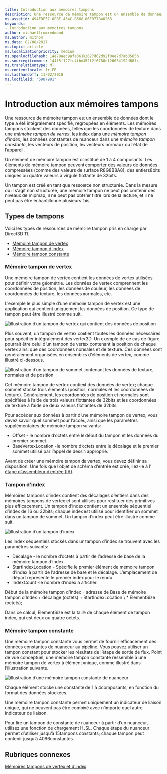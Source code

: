 ```yaml
---
title: Introduction aux mémoires tampons
description: Une ressource de mémoire tampon est un ensemble de données dont le type a été intégralement spécifié, regroupées en éléments.
ms.assetid: 494FDF57-0FBE-434C-B568-06F977B40263
keywords:
- Introduction aux mémoires tampons
author: michaelfromredmond
ms.author: mithom
ms.date: 02/08/2017
ms.topic: article
ms.localizationpriority: medium
ms.openlocfilehash: 14e78aec9afa361b2627d62d92f0ee7d7ab0565b
ms.sourcegitcommit: 144f5f127fc4fbd852f2f6780ef26054192d68fc
ms.translationtype: MT
ms.contentlocale: fr-FR
ms.lasthandoff: 11/02/2018
ms.locfileid: "5987991"
---
```

# <a name="introduction-to-buffers"></a>Introduction aux mémoires tampons


Une ressource de mémoire tampon est un ensemble de données dont le type a été intégralement spécifié, regroupées en éléments. Les mémoires tampons stockent des données, telles que les coordonnées de texture dans une *mémoire tampon de vertex*, les index dans une *mémoire tampon d’index*, les données constantes de nuanceur dans une *mémoire tampon constante*, les vecteurs de position, les vecteurs normaux ou l’état de l’appareil.

Un élément de mémoire tampon est constitué de 1 à 4 composants. Les éléments de mémoire tampon peuvent comporter des valeurs de données compressées (comme des valeurs de surface R8G8B8A8), des entiers8bits uniques ou quatre valeurs à virgule flottante de 32bits.

Un tampon est créé en tant que ressource non structurée. Dans la mesure où il s’agit non structurée, une mémoire tampon ne peut pas contenir des niveaux de mipmap, il ne peut pas obtenir filtré lors de la lecture, et il ne peut pas être échantillonné plusieurs fois.

## <a name="span-idbuffertypesspanspan-idbuffertypesspanspan-idbuffertypesspanbuffer-types"></a><span id="Buffer_Types"></span><span id="buffer_types"></span><span id="BUFFER_TYPES"></span>Types de tampons


Voici les types de ressources de mémoire tampon pris en charge par Direct3D 11.

-   [Mémoire tampon de vertex](#vertex-buffer)
-   [Mémoire tampon d’index](#index-buffer)
-   [Mémoire tampon constante](#shader-constant-buffer)

### <a name="span-idvertexbufferspanspan-idvertexbufferspanspan-idvertexbufferspanspan-idvertex-bufferspanvertex-buffer"></a><span id="Vertex_Buffer"></span><span id="vertex_buffer"></span><span id="VERTEX_BUFFER"></span><span id="vertex-buffer"></span>Mémoire tampon de vertex

Une mémoire tampon de vertex contient les données de vertex utilisées pour définir votre géométrie. Les données de vertex comprennent les coordonnées de position, les données de couleur, les données de coordonnées de texture, les données normales, etc.

L’exemple le plus simple d’une mémoire tampon de vertex est une application qui contient uniquement les données de position. Ce type de tampon peut être illustré comme suit.

![illustration d’un tampon de vertex qui contient des données de position](images/d3d10-resources-single-element-vb2.png)

Plus souvent, un tampon de vertex contient toutes les données nécessaires pour spécifier intégralement des vertex3D. Un exemple de ce cas de figure pourrait être celui d’un tampon de vertex contenant la position de chaque vertex ainsi que des coordonnées normales et de texture. Ces données sont généralement organisées en ensembles d’éléments de vertex, comme illustré ci-dessous.

![illustration d’un tampon de sommet contenant les données de texture, normales et de position](images/d3d10-vertex-buffer-element.png)

Cet mémoire tampon de vertex contient des données de vertex; chaque sommet stocke trois éléments (position, normales et les coordonnées de texture). Généralement, les coordonnées de position et normales sont spécifiées à l’aide de trois valeurs flottantes de 32bits et les coordonnées de texture à l’aide de deux valeurs flottantes de 32bits.

Pour accéder aux données à partir d’une mémoire tampon de vertex, vous devez savoir quel sommet pour l’accès, ainsi que les paramètres supplémentaires de mémoire tampon suivants:

-   Offset - le nombre d’octets entre le début du tampon et les données du premier sommet.
-   BaseVertexLocation -le nombre d’octets entre le décalage et le premier sommet utilisé par l’appel de dessin approprié.

Avant de créer une mémoire tampon de vertex, vous devez définir sa disposition. Une fois que l’objet de schéma d’entrée est créé, liez-le à l' [étape d’assembleur d’entrée (IA)](input-assembler-stage--ia-.md).

### <a name="span-idindexbufferspanspan-idindexbufferspanspan-idindexbufferspanspan-idindex-bufferspanindex-buffer"></a><span id="Index_Buffer"></span><span id="index_buffer"></span><span id="INDEX_BUFFER"></span><span id="index-buffer"></span>Tampon d’index

Mémoires tampons d’index contient des décalages d’entiers dans des mémoires tampons de vertex et sont utilisés pour restituer des primitives plus efficacement. Un tampon d’index contient un ensemble séquentiel d’index de 16 ou 32bits; chaque index est utilisé pour identifier un sommet dans un tampon de sommet. Un tampon d’index peut être illustré comme suit.

![illustration d’un tampon d’index](images/d3d10-index-buffer.png)

Les index séquentiels stockés dans un tampon d’index se trouvent avec les paramètres suivants:

-   Décalage - le nombre d’octets à partir de l’adresse de base de la mémoire tampon d’index.
-   StartIndexLocation - Spécifie le premier élément de mémoire tampon d’index à partir de l’adresse de base et le décalage. L’emplacement de départ représente le premier index pour le rendu.
-   IndexCount -le nombre d’index à afficher.

Début de la mémoire tampon d’Index = adresse de Base de mémoire tampon d’Index + décalage (octets) + StartIndexLocation \ * ElementSize (octets);

Dans ce calcul, ElementSize est la taille de chaque élément de tampon index, qui est deux ou quatre octets.

### <a name="span-idshaderconstantbufferspanspan-idshaderconstantbufferspanspan-idshaderconstantbufferspanspan-idshader-constant-bufferspanconstant-buffer"></a><span id="Shader_Constant_Buffer"></span><span id="shader_constant_buffer"></span><span id="SHADER_CONSTANT_BUFFER"></span><span id="shader-constant-buffer"></span>Mémoire tampon constante

Une mémoire tampon constante vous permet de fournir efficacement des données constantes de nuanceur au pipeline. Vous pouvez utiliser un tampon constant pour stocker les résultats de l’étape de sortie de flux. Point de vue conceptuel, une mémoire tampon constante ressemble à une mémoire tampon de vertex à élément unique, comme illustré dans l’illustration suivante.

![illustration d’une mémoire tampon constante de nuanceur](images/d3d10-shader-resource-buffer.png)

Chaque élément stocke une constante de 1 à 4composants, en fonction du format des données stockées.

Une mémoire tampon constante permet uniquement un indicateur de liaison unique, qui ne peuvent pas être combiné avec n’importe quel autre indicateur de liaison.

Pour lire un tampon de constante de nuanceur à partir d’un nuanceur, utilisez une fonction de chargement HLSL. Chaque étape du nuanceur permet d’utiliser jusqu’à 15tampons constants; chaque tampon peut contenir jusqu’à 4096constantes.

## <a name="span-idrelated-topicsspanrelated-topics"></a><span id="related-topics"></span>Rubriques connexes


[Mémoires tampons de vertex et d’index](vertex-and-index-buffers.md)

 

 





